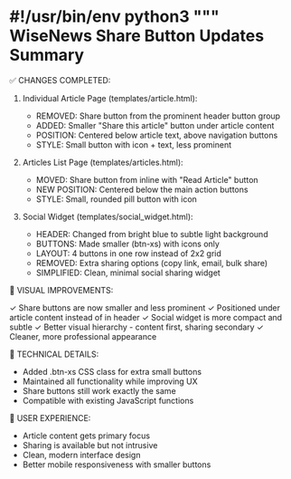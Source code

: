 #!/usr/bin/env python3
"""
WiseNews Share Button Updates Summary
=====================================

✅ CHANGES COMPLETED:

1. Individual Article Page (templates/article.html):
   - REMOVED: Share button from the prominent header button group
   - ADDED: Smaller "Share this article" button under article content
   - POSITION: Centered below article text, above navigation buttons
   - STYLE: Small button with icon + text, less prominent

2. Articles List Page (templates/articles.html):
   - MOVED: Share button from inline with "Read Article" button
   - NEW POSITION: Centered below the main action buttons
   - STYLE: Small, rounded pill button with icon

3. Social Widget (templates/social_widget.html):
   - HEADER: Changed from bright blue to subtle light background
   - BUTTONS: Made smaller (btn-xs) with icons only
   - LAYOUT: 4 buttons in one row instead of 2x2 grid
   - REMOVED: Extra sharing options (copy link, email, bulk share)
   - SIMPLIFIED: Clean, minimal social sharing widget

🎨 VISUAL IMPROVEMENTS:

✓ Share buttons are now smaller and less prominent
✓ Positioned under article content instead of in header
✓ Social widget is more compact and subtle
✓ Better visual hierarchy - content first, sharing secondary
✓ Cleaner, more professional appearance

🔧 TECHNICAL DETAILS:

- Added .btn-xs CSS class for extra small buttons
- Maintained all functionality while improving UX
- Share buttons still work exactly the same
- Compatible with existing JavaScript functions

🚀 USER EXPERIENCE:

- Article content gets primary focus
- Sharing is available but not intrusive  
- Clean, modern interface design
- Better mobile responsiveness with smaller buttons
